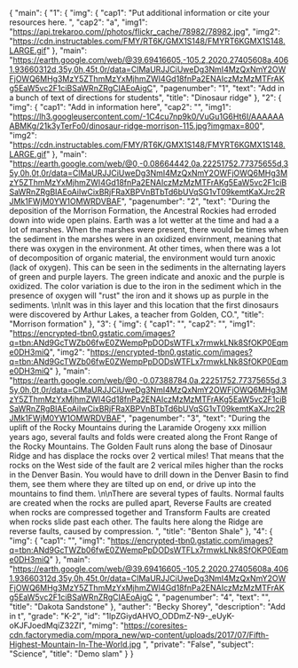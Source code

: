 {
    "main": {
        "1": {
            "img": {
                "cap1": "Put additional information or cite your resources here. ", 
                "cap2": "a", 
                "img1": "https://api.trekaroo.com//photos/flickr_cache/78982/78982.jpg", 
                "img2": "https://cdn.instructables.com/FMY/RT6K/GMX1S148/FMYRT6KGMX1S148.LARGE.gif"
            }, 
            "main": "https://earth.google.com/web/@39.69416605,-105.2,2020.27405608a,4061.93660312d,35y,0h,45t,0r/data=ClMaURJJCiUweDg3NmI4MzQxNmY2OWFjOWQ6MHg3MzY5ZThmMzYxMjhmZWI4Gd18fnPa2ENAIczMzMzMTFrAKg5EaW5vc2F1ciBSaWRnZRgCIAEoAigC", 
            "pagenumber": "1", 
            "text": "Add in a bunch of text of directions for students", 
            "title": "Dinosaur ridge"
        }, 
        "2": {
            "img": {
                "cap1": "Add in information here", 
                "cap2": "", 
                "img1": "https://lh3.googleusercontent.com/-1C4cu7np9k0/VuGu1G6Ht6I/AAAAAAABMKg/21k3yTerFo0/dinosaur-ridge-morrison-115.jpg?imgmax=800", 
                "img2": "https://cdn.instructables.com/FMY/RT6K/GMX1S148/FMYRT6KGMX1S148.LARGE.gif"
            }, 
            "main": "https://earth.google.com/web/@0,-0.08664442,0a,22251752.77375655d,35y,0h,0t,0r/data=ClMaURJJCiUweDg3NmI4MzQxNmY2OWFjOWQ6MHg3MzY5ZThmMzYxMjhmZWI4Gd18fnPa2ENAIczMzMzMTFrAKg5EaW5vc2F1ciBSaWRnZRgBIAEoAiIwCixBRjFRaXBPVnBTbTd6bUVqSG1vT09kemtKaXJrc2RJMk1FWjM0YW1OMWRDVBAF", 
            "pagenumber": "2", 
            "text": "During the deposition of the Morrison Formation, the Ancestral Rockies had erroded down into wide open plains. Earth was a lot wetter at the time and had a a lot of marshes. When the marshes were present, there would be times when the sediment in the marshes were in an oxidized envirnment, meaning that there was oxygen in the environment. At other times, when there was a lot of decomposition of organic material, the environment would turn anoxic (lack of oxygen). This can be seen in the sediments in the alternating layers of green and purple layers. The green indicate and anoxic and the purple is oxidized. The color variation is due to the iron in the sediment which in the presence of oxygen will \"rust\" the iron and it shows up as purple in the sediments. \n\nIt was in this layer and this location that the first dinosaurs were discovered by Arthur Lakes, a teacher from Golden, CO.", 
            "title": "Morrison formation"
        }, 
        "3": {
            "img": {
                "cap1": "", 
                "cap2": "", 
                "img1": "https://encrypted-tbn0.gstatic.com/images?q=tbn:ANd9GcTWZb06fwE0ZWempPpDODsWTFLx7rmwkLNk8SfOKP0Eqme0DH3miQ", 
                "img2": "https://encrypted-tbn0.gstatic.com/images?q=tbn:ANd9GcTWZb06fwE0ZWempPpDODsWTFLx7rmwkLNk8SfOKP0Eqme0DH3miQ"
            }, 
            "main": "https://earth.google.com/web/@0,-0.07388784,0a,22251752.77375655d,35y,0h,0t,0r/data=ClMaURJJCiUweDg3NmI4MzQxNmY2OWFjOWQ6MHg3MzY5ZThmMzYxMjhmZWI4Gd18fnPa2ENAIczMzMzMTFrAKg5EaW5vc2F1ciBSaWRnZRgBIAEoAiIwCixBRjFRaXBPVnBTbTd6bUVqSG1vT09kemtKaXJrc2RJMk1FWjM0YW1OMWRDVBAF", 
            "pagenumber": "3", 
            "text": "During the uplift of the Rocky Mountains during the Laramide Orogeny xxx million years ago, several faults and folds were created along the Front Range of the Rocky Mountains. The Golden Fault runs along the base of Dinosaur Ridge and has displace the rocks over 2 vertical miles! That means that the rocks on the West side of the fault are 2 verical miles higher than the rocks in the Denver Basin. You would have to drill down in the Denver Basin to find them, see them where they are tilted up on end, or drive up into the mountains to find them. \n\nThere are several types of faults. Normal faults are created when the rocks are pulled apart, Reverse Faults are created when rocks are compressed together and Transform Faults are created when rocks slide past each other. The faults here along the Ridge are reverse faults, caused by compression. ", 
            "title": "Benton Shale"
        }, 
        "4": {
            "img": {
                "cap1": "", 
                "img1": "https://encrypted-tbn0.gstatic.com/images?q=tbn:ANd9GcTWZb06fwE0ZWempPpDODsWTFLx7rmwkLNk8SfOKP0Eqme0DH3miQ"
            }, 
            "main": "https://earth.google.com/web/@39.69416605,-105.2,2020.27405608a,4061.93660312d,35y,0h,45t,0r/data=ClMaURJJCiUweDg3NmI4MzQxNmY2OWFjOWQ6MHg3MzY5ZThmMzYxMjhmZWI4Gd18fnPa2ENAIczMzMzMTFrAKg5EaW5vc2F1ciBSaWRnZRgCIAEoAigC ", 
            "pagenumber": "4", 
            "text": "", 
            "title": "Dakota Sandstone"
        }, 
        "auther": "Becky Shorey", 
        "description": "Add in t", 
        "grade": "K-2", 
        "id": "1lpZGiydAHVO_ODDmZ-N9-_eUyK-oKJFJoedMqiZ32ZI", 
        "mimg": "https://coresites-cdn.factorymedia.com/mpora_new/wp-content/uploads/2017/07/Fifth-Highest-Mountain-In-The-World.jpg                                        ", 
        "private": "False", 
        "subject": "Science", 
        "title": "Demo slam"
    }
}